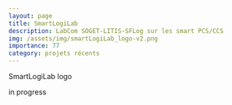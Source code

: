 ```yaml
---
layout: page
title: SmartLogiLab
description: LabCom SOGET-LITIS-SFLog sur les smart PCS/CCS
img: /assets/img/smartLogiLab_logo-v2.png
importance: 77
category: projets récents
---
```


<div class="row">
    <div class="col-sm mt-3 mt-md-0">
        <img class="img-fluid rounded z-depth-1" src="{{ '/assets/img/smartLogiLab_logo-v2.png' | relative_url }}" alt="" title="XTerM logo"/>
    </div>
</div>
<div class="caption">
    SmartLogiLab logo
</div>

in progress
